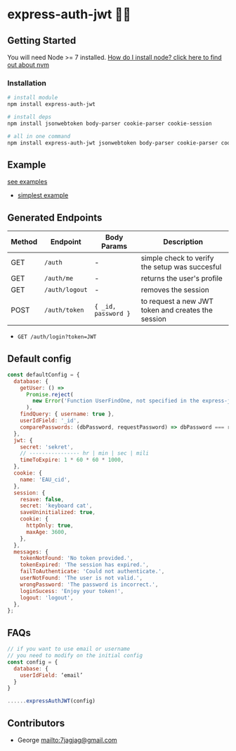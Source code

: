 # express-auth-jwt 🚓🍪

## Getting Started

You will need Node >= 7 installed. [How do I install node? click here to find out about nvm](https://github.com/creationix/nvm#installation)

### Installation

```sh
# install module
npm install express-auth-jwt

# install deps
npm install jsonwebtoken body-parser cookie-parser cookie-session

# all in one command
npm install express-auth-jwt jsonwebtoken body-parser cookie-parser cookie-session
```

## Example
[see examples][link_examples]
- [simplest example][link_simplest-example]

## Generated Endpoints

| Method | Endpoint        | Body Params         | Description
|--------|-----------------|---------------------|-------------------------
| GET    | `/auth`         | -                   | simple check to verify the setup was succesful
| GET    | `/auth/me`      | -                   | returns the user's profile
| GET    | `/auth/logout`  | -                   | removes the session
| POST   | `/auth/token`   | `{ _id, password }` | to request a new JWT token and creates the session 

- `GET /auth/login?token=JWT`

## Default config
```js
const defaultConfig = {
  database: {
    getUser: () =>
      Promise.reject(
        new Error('Function UserFindOne, not specified in the express-jwt-util(config)')
      ),
    findQuery: { username: true },
    userIdField: '_id',
    comparePasswords: (dbPassword, requestPassword) => dbPassword === requestPassword,
  },
  jwt: {
    secret: 'sekret',
    // ---------------- hr | min | sec | mili
    timeToExpire: 1 * 60 * 60 * 1000,
  },
  cookie: {
    name: 'EAU_cid',
  },
  session: {
    resave: false,
    secret: 'keyboard cat',
    saveUninitialized: true,
    cookie: {
      httpOnly: true,
      maxAge: 3600,
    },
  },
  messages: {
    tokenNotFound: 'No token provided.',
    tokenExpired: 'The session has expired.',
    failToAuthenticate: 'Could not authenticate.',
    userNotFound: 'The user is not valid.',
    wrongPassword: 'The password is incorrect.',
    loginSucess: 'Enjoy your token!',
    logout: 'logout',
  },
};
```

## FAQs
```js
// if you want to use email or username
// you need to modify on the initial config
const config = {
  database: {
    userIdField: ‘email’
  }
}

......expressAuthJWT(config)
```

## Contributors

- George <mailto:7jagjag@gmail.com>

[link_examples]:https://github.com/g3org3/express-auth-jwt/blob/master/examples
[link_simplest-example]:https://github.com/g3org3/express-auth-jwt/blob/master/examples/server-simplest.js
